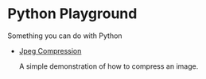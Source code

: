 # Python Playground
Something you can do with Python

- [Jpeg Compression](Jpeg/Jpeg.ipynb)

	A simple demonstration of how to compress an image.
